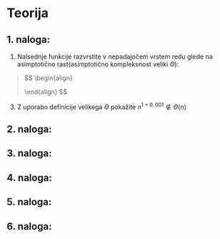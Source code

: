# Teorija
## 1. naloga:
1. Nalsednje funkcije razvrstite v nepadajočem vrstem redu glede na asimptotično rast(asimptotično kompleksnost veliki $\Theta$):
>$$
>\begin{align}
>
>\end{align}
>$$
3. Z uporabo definicije velikega $\Theta$ pokažite $n^{1+0,001}\notin \Theta (n)$
## 2. naloga:
## 3. naloga:
## 4. naloga:
## 5. naloga:
## 6. naloga: